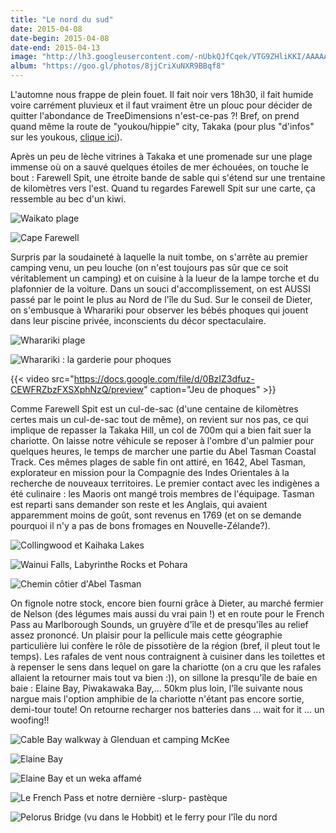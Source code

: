 ```yaml
---
title: "Le nord du sud"
date: 2015-04-08
date-begin: 2015-04-08
date-end: 2015-04-13
image: "http://lh3.googleusercontent.com/-nUbkQJfCqek/VTG9ZHliKKI/AAAAAAAAEfM/GRHHp1gpvd8/s1280/upload_-1.jpg"
album: "https://goo.gl/photos/8jjCriXuNXR9BBqf8"
---
```


L'automne nous frappe de plein fouet. Il fait noir vers 18h30, il fait humide voire carrément pluvieux et il faut vraiment être un plouc pour décider de quitter l'abondance de TreeDimensions n'est-ce-pas ?! Bref, on prend quand même la route de "youkou/hippie" city, Takaka (pour plus "d'infos" sur les youkous, [clique ici](https://lecouperet.wordpress.com/2011/11/16/les-youkous/)). 

Après un peu de lèche vitrines à Takaka et une promenade sur une plage immense où on a sauvé quelques étoiles de mer échouées, on touche le bout : Farewell Spit, une étroite bande de sable qui s'étend sur une trentaine de kilomètres vers l'est. Quand tu regardes Farewell Spit sur une carte, ça ressemble au bec d'un kiwi.

![Waikato plage](http://lh3.googleusercontent.com/-y-waIBi9JwM/VTR4YIQMfhI/AAAAAAAAE9I/s4rEwOTeW3k/s1280/upload_-1.jpg)

![Cape Farewell](http://lh3.googleusercontent.com/-ZcG0kceWOR8/VTR4VPRaKcI/AAAAAAAAE9A/hwuxcTjEJcM/s1280/upload_-1.jpg)

Surpris par la soudaineté à laquelle la nuit tombe, on s'arrête au premier camping venu, un peu louche (on n'est toujours pas sûr que ce soit véritablement un camping) et on cuisine à la lueur de la lampe torche et du plafonnier de la voiture. Dans un souci d'accomplissement, on est AUSSI passé par le point le plus au Nord de l'île du Sud. Sur le conseil de Dieter, on s'embusque à Wharariki pour observer les bébés phoques qui jouent dans leur piscine privée, inconscients du décor spectaculaire.

![Wharariki plage](http://lh3.googleusercontent.com/-3zW2A0PMYGM/VTR4R44QDNI/AAAAAAAAE84/VjPK6EJEJsU/s1280/upload_-1.jpg)

![Wharariki : la garderie pour phoques](http://lh3.googleusercontent.com/-XNCEQYj5LMA/VTR4PBwl2bI/AAAAAAAAE8w/ByGVVi4iLjc/s1280/upload_-1.jpg)

{{< video src="https://docs.google.com/file/d/0BzIZ3dfuz-CEWFRZbzFXSXphNzQ/preview" caption="Jeu de phoques" >}}

Comme Farewell Spit est un cul-de-sac (d'une centaine de kilomètres certes mais un cul-de-sac tout de même), on revient sur nos pas, ce qui implique de repasser la Takaka Hill, un col de 700m qui a bien fait suer la chariotte. On laisse notre véhicule se reposer à l'ombre d'un palmier pour quelques heures, le temps de marcher une partie du Abel Tasman Coastal Track. Ces mêmes plages de sable fin ont attiré, en 1642, Abel Tasman, explorateur en mission pour la Compagnie des Indes Orientales à la recherche de nouveaux territoires. Le premier contact avec les indigènes a été culinaire : les Maoris ont mangé trois membres de l'équipage. Tasman est reparti sans demander son reste et les Anglais, qui avaient apparemment moins de goût, sont revenus en 1769 (et on se demande pourquoi il n'y a pas de bons fromages en Nouvelle-Zélande?).

![Collingwood et Kaihaka Lakes](http://lh3.googleusercontent.com/-tJxMD0--Tuc/VTR4LlPIj1I/AAAAAAAAE8o/zHsPAiUoGxo/s1280/upload_-1.jpg)

![Wainui Falls, Labyrinthe Rocks et Pohara](http://lh3.googleusercontent.com/-xNgeTgvFPPk/VTR4IqQfiII/AAAAAAAAE8g/0k4_KNiYtyg/s1280/upload_-1.jpg)

![Chemin côtier d'Abel Tasman](http://lh3.googleusercontent.com/-izlm2yznfXg/VTR4FauQKKI/AAAAAAAAE8Y/GTw2R3NlCio/s1280/upload_-1.jpg)

On fignole notre stock, encore bien fourni grâce à Dieter, au marché fermier de Nelson (des légumes mais aussi du vrai pain !) et en route pour le French Pass au Marlborough Sounds, un gruyère d'île et de presqu'îles au relief assez prononcé. Un plaisir pour la pellicule mais cette géographie particulière lui confère le rôle de pissotière de la région (bref, il pleut tout le temps). Les rafales de vent nous contraignent à cuisiner dans les toilettes et à repenser le sens dans lequel on gare la chariotte (on a cru que les rafales allaient la retourner mais tout va bien :)), on sillone la presqu'île de baie en baie : Elaine Bay, Piwakawaka Bay,... 50km plus loin, l'île suivante nous nargue mais l'option amphibie de la chariotte n'étant pas encore sortie, demi-tour toute! On retourne recharger nos batteries dans ... wait for it ... un woofing!!

![Cable Bay walkway à Glenduan et camping McKee](http://lh3.googleusercontent.com/-q6wrex3Choc/VTR4BQUPSkI/AAAAAAAAE8Q/tDXmAgsqGck/s1280/upload_-1.jpg)

![Elaine Bay](http://lh3.googleusercontent.com/-yebnyn3uCWA/VTR3-hBz8mI/AAAAAAAAE8I/wMezNJN-9Sk/s1280/upload_-1.jpg)

![Elaine Bay et un weka affamé](http://lh3.googleusercontent.com/-me1s8g2w6AY/VTR34mYL1GI/AAAAAAAAE74/Ufe-2KOluMk/s1280/upload_-1.jpg)

![Le French Pass et notre dernière -slurp- pastèque](http://lh3.googleusercontent.com/-Rr5NYE0-eCo/VTR37jis8II/AAAAAAAAE8A/DWtkrZ6XtSg/s1280/upload_-1.jpg)

![Pelorus Bridge (vu dans le Hobbit) et le ferry pour l'île du nord](http://lh3.googleusercontent.com/-X2aabBXHETM/VTR30dPHwRI/AAAAAAAAE7w/_t3gPuuzbc8/s1280/upload_-1.jpg)








